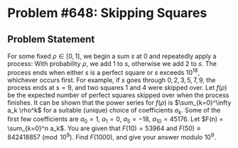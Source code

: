 # Problem #648: Skipping Squares 

## Problem Statement 

For some fixed $\rho \in [0, 1]$, we begin a sum $s$ at $0$ and repeatedly apply a process: With probability $\rho$, we add $1$ to $s$, otherwise we add $2$ to $s$.
The process ends when either $s$ is a perfect square or $s$ exceeds $10^{18}$, whichever occurs first. For example, if $s$ goes through $0, 2, 3, 5, 7, 9$, the process ends at $s=9$, and two squares $1$ and $4$ were skipped over.
Let $f(\rho)$ be the expected number of perfect squares skipped over when the process finishes.
It can be shown that the power series for $f(\rho)$ is $\sum_{k=0}^\infty a_k \rho^k$ for a suitable (unique) choice of coefficients $a_k$. Some of the first few coefficients are $a_0=1$, $a_1=0$, $a_5=-18$, $a_{10}=45176$.
Let $F(n) = \sum_{k=0}^n a_k$. You are given that $F(10) = 53964$ and $F(50) \equiv 842418857 \pmod{10^9}$.
Find $F(1000)$, and give your answer modulo $10^9$.

